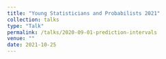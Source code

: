 ```yaml
---
title: "Young Statisticians and Probabilists 2021"
collection: talks
type: "Talk"
permalink: /talks/2020-09-01-prediction-intervals
venue: ""
date: 2021-10-25
---
```

